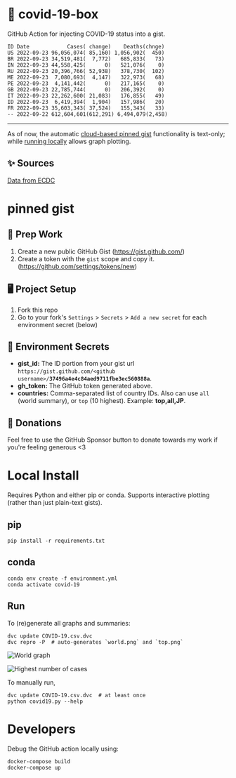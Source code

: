 # 🏥 covid-19-box

GitHub Action for injecting COVID-19 status into a gist.

```
ID Date            Cases( change)    Deaths(chnge)
US 2022-09-23 96,056,074( 85,160) 1,056,902(  450)
BR 2022-09-23 34,519,481(  7,772)   685,833(   73)
IN 2022-09-23 44,558,425(      0)   521,076(    0)
RU 2022-09-23 20,396,766( 52,938)   378,730(  102)
ME 2022-09-23  7,080,693(  4,147)   322,973(   68)
PE 2022-09-23  4,141,442(      0)   217,165(    0)
GB 2022-09-23 22,785,744(      0)   206,392(    0)
IT 2022-09-23 22,262,600( 21,083)   176,855(   49)
ID 2022-09-23  6,419,394(  1,904)   157,986(   20)
FR 2022-09-23 35,603,343( 37,524)   155,343(   33)
-- 2022-09-22 612,604,601(612,291) 6,494,079(2,458)
```

---

As of now, the automatic [cloud-based pinned gist](#pinned-gist) functionality is text-only;
while [running locally](#local-install) allows graph plotting.

## ✨ Sources

[Data from ECDC](https://www.ecdc.europa.eu/en/publications-data/download-todays-data-geographic-distribution-covid-19-cases-worldwide)

# pinned gist

## 🎒 Prep Work
1. Create a new public GitHub Gist (https://gist.github.com/)
1. Create a token with the `gist` scope and copy it. (https://github.com/settings/tokens/new)

## 🖥 Project Setup
1. Fork this repo
1. Go to your fork's `Settings` > `Secrets` > `Add a new secret` for each environment secret (below)

## 🤫 Environment Secrets
- **gist_id:** The ID portion from your gist url `https://gist.github.com/<github username>/`**`37496a4e4c84aed9711fbe3ec560888a`**.
- **gh_token:** The GitHub token generated above.
- **countries:** Comma-separated list of country IDs. Also can use `all` (world summary), or `top` (10 highest). Example: **top,all,JP**.

## 💸 Donations

Feel free to use the GitHub Sponsor button to donate towards my work if you're feeling generous <3

# Local Install

Requires Python and either pip or conda. Supports interactive plotting (rather than just plain-text gists).

## pip

```
pip install -r requirements.txt
```

## conda

```
conda env create -f environment.yml
conda activate covid-19
```

## Run

To (re)generate all graphs and summaries:

```
dvc update COVID-19.csv.dvc
dvc repro -P  # auto-generates `world.png` and `top.png`
```

![World graph](world.png)

![Highest number of cases](top.png)

To manually run,

```
dvc update COVID-19.csv.dvc  # at least once
python covid19.py --help
```

# Developers

Debug the GitHub action locally using:

```
docker-compose build
docker-compose up
```
